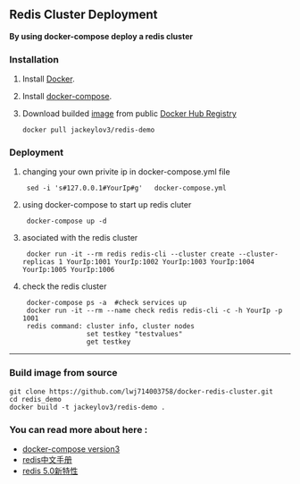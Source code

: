 ## Redis Cluster Deployment

**By using docker-compose deploy a redis cluster** 

### Installation

1. Install [Docker](https://docs.docker.com/installation/#installation).

2. Install [docker-compose](https://docs.docker.com/compose/install/).

3. Download builded [image](https://hub.docker.com/r/jackeylov3/redis-demo) from public [Docker Hub Registry](https://registry.hub.docker.com/)
  
       docker pull jackeylov3/redis-demo

### Deployment

1. changing your own privite ip in docker-compose.yml file

        sed -i 's#127.0.0.1#YourIp#g'   docker-compose.yml

2. using docker-compose to start up redis cluter 

        docker-compose up -d 
   
3. asociated with the redis cluster 

        docker run -it --rm redis redis-cli --cluster create --cluster-replicas 1 YourIp:1001 YourIp:1002 YourIp:1003 YourIp:1004 YourIp:1005 YourIp:1006
   
4. check the redis cluster

        docker-compose ps -a  #check services up 
        docker run -it --rm --name check redis redis-cli -c -h YourIp -p 1001 
        redis command: cluster info, cluster nodes
                       set testkey "testvalues"
                       get testkey
-----------------------------------------------------------------------------------------------------------------------------------

###  Build image from source

```
git clone https://github.com/lwj714003758/docker-redis-cluster.git
cd redis_demo 
docker build -t jackeylov3/redis-demo . 
```

### You can read more about here :

- [docker-compose version3](https://docs.docker.com/compose/compose-file/)
- [redis中文手册](http://redisdoc.com/string/set.html)
- [redis 5.0新特性](https://juejin.im/post/5cc6a1a9e51d456e4a411ee2) 
